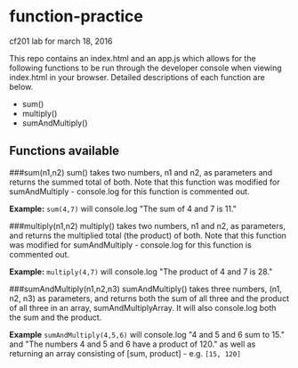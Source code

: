 # function-practice
cf201 lab for march 18, 2016

This repo contains an index.html and an app.js which allows for the following functions to be run through the developer console when viewing index.html in your browser. Detailed descriptions of each function are below.

* sum()
* multiply()
* sumAndMultiply()

## Functions available
###sum(n1,n2)
sum() takes two numbers, n1 and n2, as parameters and returns the summed total of both. Note that this function was modified for sumAndMultiply - console.log for this function is commented out.

__Example:__
`sum(4,7)` will console.log "The sum of 4 and 7 is 11."

###multiply(n1,n2)
multiply() takes two numbers, n1 and n2, as parameters, and returns the multiplied total (the product) of both. Note that this function was modified for sumAndMultiply - console.log for this function is commented out.

__Example:__
`multiply(4,7)` will console.log "The product of 4 and 7 is 28."

###sumAndMultiply(n1,n2,n3)
sumAndMultiply() takes three numbers, (n1, n2, n3) as parameters, and returns both the sum of all three and the product of all three in an array, sumAndMultiplyArray. It will also console.log both the sum and the product.

__Example__
`sumAndMultiply(4,5,6)` will console.log "4 and 5 and 6 sum to 15." and "The numbers 4 and 5 and 6 have a product of 120." as well as returning an array consisting of [sum, product] - e.g. `[15, 120]`
